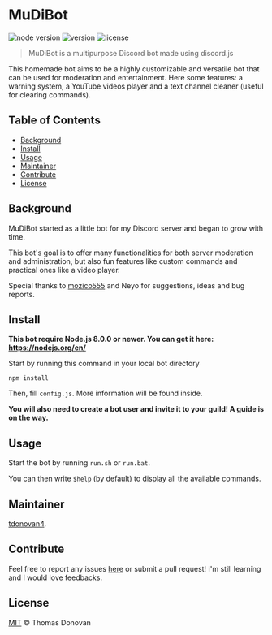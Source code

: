 # MuDiBot

![node version](https://img.shields.io/badge/node-%3E%3D8.0.0-green.svg)
![version](https://img.shields.io/github/release/tdonovan4/MuDiBot.svg)
![license](https://img.shields.io/github/license/tdonovan4/MuDiBot.svg)

> MuDiBot is a multipurpose Discord bot made using discord.js

This homemade bot aims to be a highly customizable and versatile bot that can be used for moderation and entertainment. Here some features: a warning system, a YouTube videos player and a text channel cleaner (useful for clearing commands).

## Table of Contents
- [Background](#background)
- [Install](#install)
- [Usage](#usage)
- [Maintainer](#maintainer)
- [Contribute](#contribute)
- [License](#license)

## Background
MuDiBot started as a little bot for my Discord server and began to grow with time.

This bot's goal is to offer many functionalities for both server moderation and administration, but also fun features like custom commands and practical ones like a video player.

Special thanks to [mozico555](https://github.com/mozico555) and Neyo for suggestions, ideas and bug reports.

## Install
**This bot require Node.js 8.0.0 or newer. You can get it here: https://nodejs.org/en/**

Start by running this command in your local bot directory
```
npm install
```

Then, fill `config.js`. More information will be found inside.

**You will also need to create a bot user and invite it to your guild! A guide is on the way.**

## Usage
Start the bot by running `run.sh` or `run.bat`.

You can then write `$help` (by default) to display all the available commands.

## Maintainer
[tdonovan4](https://github.com/tdonovan4).

## Contribute
Feel free to report any issues [here](https://github.com/tdonovan4/MuDiBot/issues) or submit a pull request!
I'm still learning and I would love feedbacks.

## License
[MIT](LICENSE) © Thomas Donovan
